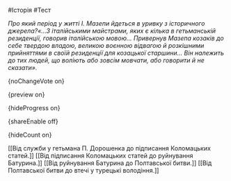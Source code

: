 #Історія #Тест

*Про який період у житті І. Мазепи йдеться в уривку з історичного джерела?«…З  італійськими майстрами, яких є кілька в гетьманській резиденції,  говорив італійською мовою… Привернув Мазепа козаків до себе твердою  владою, великою воєнною відвагою й розкішними прийняттями в своїй  резиденції для козацької старшини… Він належить до тих людей, що воліють  або зовсім мовчати, або говорити й не сказати».*

{noChangeVote on}

{preview on}

{hideProgress on}

{shareEnable off}

{hideCount on}

[[Від служби у гетьмана П. Дорошенка до підписання Коломацьких статей.]]
[[Від підписання Коломацьких статей до руйнування Батурина.]]
[[Від руйнування Батурина до Полтавської битви.]]
[[Від Полтавської битви до втечі у турецькі володіння.]]
